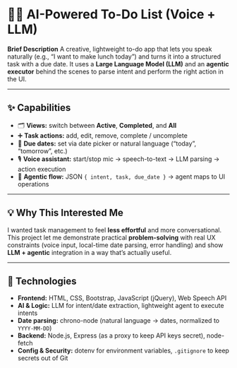 # 🤖📝 AI-Powered To-Do List (Voice + LLM)

**Brief Description**
A creative, lightweight to-do app that lets you speak naturally (e.g., “I want to make lunch today”) and turns it into a structured task with a due date. It uses a **Large Language Model (LLM)** and an **agentic executor** behind the scenes to parse intent and perform the right action in the UI.

---

## ✨ Capabilities
- 🗂 **Views:** switch between **Active**, **Completed**, and **All**
- ➕ **Task actions:** add, edit, remove, complete / uncomplete
- 📅 **Due dates:** set via date picker or natural language (“today”, “tomorrow”, etc.)
- 🎙 **Voice assistant:** start/stop mic → speech-to-text → LLM parsing → action execution
- 🧠 **Agentic flow:** JSON `{ intent, task, due_date }` → agent maps to UI operations

---

## 💡 Why This Interested Me
I wanted task management to feel **less effortful** and more conversational. This project let me demonstrate practical **problem-solving** with real UX constraints (voice input, local-time date parsing, error handling) and show **LLM + agentic** integration in a way that’s actually useful.

---

## 🧰 Technologies
- **Frontend:** HTML, CSS, Bootstrap, JavaScript (jQuery), Web Speech API
- **AI & Logic:** LLM for intent/date extraction, lightweight agent to execute intents
- **Date parsing:** chrono-node (natural language → dates, normalized to `YYYY-MM-DD`)
- **Backend:** Node.js, Express (as a proxy to keep API keys secret), node-fetch
- **Config & Security:** dotenv for environment variables, `.gitignore` to keep secrets out of Git


